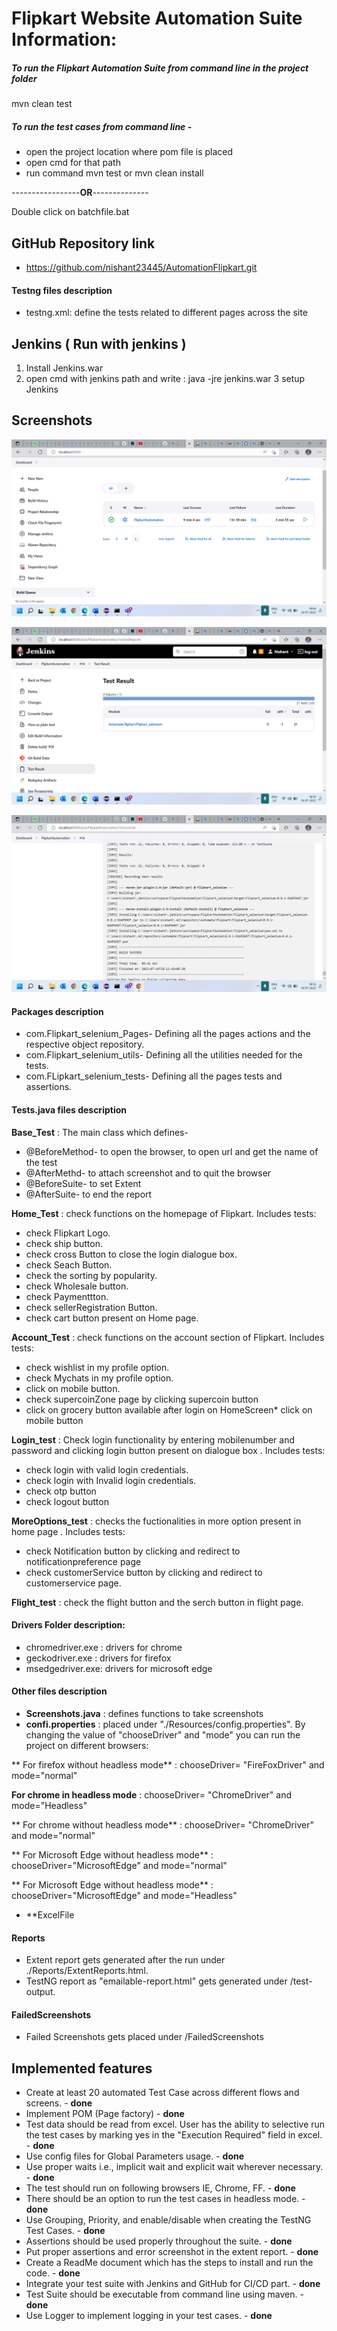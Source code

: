 # Flipkart Website Automation Suite Information:
##### To run the Flipkart Automation Suite from command line in the project folder
mvn clean test

##### To run the test cases from command line -
* open the project location where pom file is placed
* open cmd for that path
* run command mvn test or mvn clean install

 -----------------**OR**--------------

  Double click on batchfile.bat

## GitHub Repository link 
*  https://github.com/nishant23445/AutomationFlipkart.git

#### Testng files description
* testng.xml: define the tests related to different pages across the site


## Jenkins ( Run with jenkins )  
1. Install Jenkins.war
2. open cmd with jenkins path and write :
		java -jre jenkins.war
3 setup Jenkins
		
## Screenshots 
![Jenkins Setup](./photo/Screenshot3.png)

![Jenkins Setup](./photo/Screenshot1.png)

![Jenkins Setup](./photo/Screenshot2.png)

#### Packages description
* com.Flipkart_selenium_Pages- Defining all the pages actions and the respective object repository.
* com.Flipkart_selenium_utils- Defining all the utilities needed for the tests.
* com.FLipkart_selenium_tests- Defining all the pages tests and assertions.

#### Tests.java files description
**Base_Test** : The main class which defines-
* @BeforeMethod- to open the browser, to open url and get the name of the test
* @AfterMethd- to attach screenshot and to quit the browser
* @BeforeSuite- to set Extent
* @AfterSuite- to end the report

**Home_Test** : check functions on the homepage of Flipkart. Includes tests:
* check Flipkart Logo. 
* check ship button.
* check cross Button to close the login dialogue box. 
* check Seach Button.
* check the sorting by popularity.
* check Wholesale button.
* check Paymenttton. 
* check sellerRegistration Button.
* check cart button present on Home page.

**Account_Test** : check functions on the account section of Flipkart. 
Includes tests:
* check wishlist in my profile option.
* check Mychats in my profile option.
* click on mobile button.
* check supercoinZone page by clicking supercoin button 
* click on grocery button available after login on HomeScreen* click on mobile button  

**Login_test** : Check login functionality by  entering mobilenumber and password and clicking login button present on dialogue box . 
Includes tests:
* check login with valid login credentials.
* check login with Invalid login credentials.
* check otp button
* check logout button

**MoreOptions_test** : checks the fuctionalities in more option present in home page .
Includes tests:
* check Notification button by clicking and redirect to notificationpreference page
* check customerService button by clicking and redirect to customerservice page.

**Flight_test** : check the flight button and the serch button in flight page.
#### Drivers Folder description:

* chromedriver.exe : drivers for chrome
* geckodriver.exe : drivers for firefox
* msedgedriver.exe: drivers for microsoft edge


#### Other files description
* **Screenshots.java** : defines functions to take screenshots
* **confi.properties** : placed under "./Resources/config.properties". By changing the value of "chooseDriver" and "mode" you can run the project on different browsers:

** For firefox without headless mode** : chooseDriver= "FireFoxDriver"  and mode="normal"

**For chrome in headless mode** : chooseDriver= "ChromeDriver"  and mode="Headless"

** For chrome without headless mode** : chooseDriver= "ChromeDriver"  and mode="normal"

** For Microsoft Edge without headless mode** : chooseDriver="MicrosoftEdge" and mode="normal"

** For Microsoft Edge without headless mode** : chooseDriver="MicrosoftEdge" and mode="Headless"


* **ExcelFile

#### Reports 
* Extent report gets generated after the run under ./Reports/ExtentReports.html.
* TestNG report as "emailable-report.html" gets generated under /test-output.

#### FailedScreenshots
* Failed Screenshots gets placed under /FailedScreenshots
 
 
## Implemented features

-	Create at least 20 automated Test Case across different flows and screens. - **done**
-	Implement POM (Page factory)  - **done**
-	Test data should be read from excel. User has the ability to selective run the test cases by marking yes in the "Execution Required" field in excel. - **done**
-	Use config files for Global Parameters usage. - **done**
-	Use proper waits i.e., implicit wait and explicit wait wherever necessary. - **done**
-	The test should run on following browsers IE, Chrome, FF. - **done**
-	There should be an option to run the test cases in headless mode. - **done**
-	Use Grouping, Priority, and enable/disable when creating the TestNG Test Cases. - **done**
-	Assertions should be used properly throughout the suite. - **done**
-	Put proper assertions and error screenshot in the extent report. - **done**
-	Create a ReadMe document which has the steps to install and run the code. - **done**
-	Integrate your test suite with Jenkins and GitHub for CI/CD part. - **done**
-	Test Suite should be executable from command line using maven. - **done**
-	Use Logger to implement logging in your test cases. - **done**
